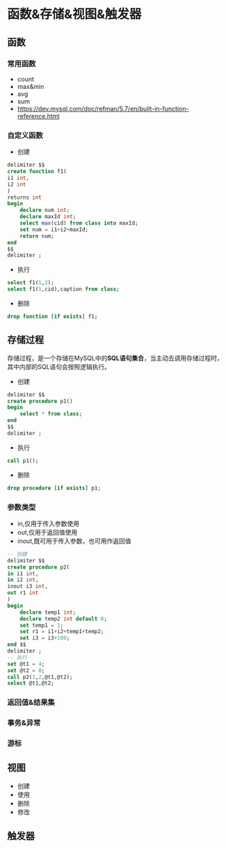# 函数&存储&视图&触发器
## 函数
### 常用函数
- count
- max&min
- avg
- sum
- https://dev.mysql.com/doc/refman/5.7/en/built-in-function-reference.html
### 自定义函数
- 创建
```sql
delimiter $$
create function f1(
i1 int,
i2 int
)
returns int
begin 
    declare num int;
    declare maxId int;
    select max(cid) from class into maxId;
    set num = i1+i2+maxId;
    return num;
end
$$
delimiter ;
```
- 执行
```sql
select f1(1,2);
select f1(1,cid),caption from class;
```
- 删除
```sql
drop function [if exists] f1;
```
## 存储过程
存储过程，是一个存储在MySQL中的**SQL语句集合**，当主动去调用存储过程时，其中内部的SQL语句会按照逻辑执行。
- 创建
```sql
delimiter $$
create procedure p1()
begin 
    select * from class;
end
$$
delimiter ;
```
- 执行
```sql
call p1();
```
- 删除
```sql
drop procedure [if exists] p1;
```
### 参数类型
- in,仅用于传入参数使用
- out,仅用于返回值使用
- inout,既可用于传入参数，也可用作返回值

```sql
-- 创建
delimiter $$
create procedure p2(
in i1 int,
in i2 int,
inout i3 int,
out r1 int
)
begin 
    declare temp1 int;
    declare temp2 int default 0;
    set temp1 = 1;
    set r1 = i1+i2+temp1+temp2;
    set i3 = i3+100;
end $$
delimiter ;
-- 执行
set @t1 = 4;
set @t2 = 0;
call p2(1,2,@t1,@t2);
select @t1,@t2;
```
### 返回值&结果集

### 事务&异常
### 游标
## 视图
- 创建
- 使用
- 删除
- 修改
## 触发器